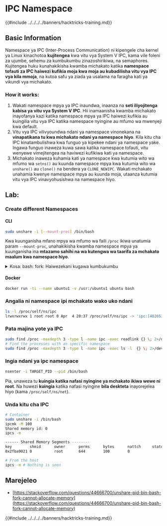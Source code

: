 # IPC Namespace

{{#include ../../../../banners/hacktricks-training.md}}

## Basic Information

Namespace ya IPC (Inter-Process Communication) ni kipengele cha kernel ya Linux kinachotoa **kujitengea** kwa vitu vya System V IPC, kama vile foleni za ujumbe, sehemu za kumbukumbu zinazoshirikiwa, na semaphores. Kujitengea huku kunahakikisha kwamba michakato katika **namespace tofauti za IPC haiwezi kufikia moja kwa moja au kubadilisha vitu vya IPC vya kila mmoja**, na kutoa safu ya ziada ya usalama na faragha kati ya vikundi vya michakato.

### How it works:

1. Wakati namespace mpya ya IPC inaundwa, inaanza na **seti iliyojitenga kabisa ya vitu vya System V IPC**. Hii inamaanisha kwamba michakato inayofanya kazi katika namespace mpya ya IPC haiwezi kufikia au kuingilia vitu vya IPC katika namespace nyingine au mfumo wa mwenyeji kwa default.
2. Vitu vya IPC vilivyoundwa ndani ya namespace vinonekana na **vinapatikana tu kwa michakato ndani ya namespace hiyo**. Kila kitu cha IPC kinatambulishwa kwa funguo ya kipekee ndani ya namespace yake. Ingawa funguo inaweza kuwa sawa katika namespace tofauti, vitu wenyewe vimejitengea na haviwezi kufikiwa kati ya namespace.
3. Michakato inaweza kuhamia kati ya namespace kwa kutumia wito wa mfumo wa `setns()` au kuunda namespace mpya kwa kutumia wito wa `unshare()` au `clone()` na bendera ya `CLONE_NEWIPC`. Wakati mchakato unahamia kwenye namespace mpya au kuunda moja, utaanza kutumia vitu vya IPC vinavyohusishwa na namespace hiyo.

## Lab:

### Create different Namespaces

#### CLI
```bash
sudo unshare -i [--mount-proc] /bin/bash
```
Kwa kuunganisha mfano mpya wa mfumo wa faili `/proc` ikiwa unatumia param `--mount-proc`, unahakikisha kwamba namespace mpya ya kuunganisha ina **mtazamo sahihi na wa kutengwa wa taarifa za mchakato maalum kwa namespace hiyo**.

<details>

<summary>Kosa: bash: fork: Haiwezekani kugawa kumbukumbu</summary>

Wakati `unshare` inatekelezwa bila chaguo la `-f`, kosa linakutana kutokana na jinsi Linux inavyoshughulikia namespaces mpya za PID (Kitambulisho cha Mchakato). Maelezo muhimu na suluhisho yameelezwa hapa chini:

1. **Maelezo ya Tatizo**:

- Kernel ya Linux inaruhusu mchakato kuunda namespaces mpya kwa kutumia wito wa mfumo wa `unshare`. Hata hivyo, mchakato unaoanzisha uundaji wa namespace mpya ya PID (inayojulikana kama mchakato wa "unshare") hauingii kwenye namespace mpya; ni watoto wake tu wanajumuishwa.
- Kuendesha `%unshare -p /bin/bash%` kunaanzisha `/bin/bash` katika mchakato sawa na `unshare`. Kwa hivyo, `/bin/bash` na watoto wake wako katika namespace ya awali ya PID.
- Mchakato wa kwanza wa mtoto wa `/bin/bash` katika namespace mpya unakuwa PID 1. Wakati mchakato huu unapoondoka, unachochea usafishaji wa namespace ikiwa hakuna mchakato mwingine, kwani PID 1 ina jukumu maalum la kupokea mchakato wa yatima. Kernel ya Linux itazima kuteua PID katika namespace hiyo.

2. **Matokeo**:

- Kuondoka kwa PID 1 katika namespace mpya kunasababisha kusafishwa kwa bendera ya `PIDNS_HASH_ADDING`. Hii inasababisha kazi ya `alloc_pid` kushindwa kugawa PID mpya wakati wa kuunda mchakato mpya, ikitoa kosa la "Haiwezekani kugawa kumbukumbu".

3. **Suluhisho**:
- Tatizo linaweza kutatuliwa kwa kutumia chaguo la `-f` pamoja na `unshare`. Chaguo hili linafanya `unshare` kuunda mchakato mpya baada ya kuunda namespace mpya ya PID.
- Kuendesha `%unshare -fp /bin/bash%` kunahakikisha kwamba amri ya `unshare` yenyewe inakuwa PID 1 katika namespace mpya. `/bin/bash` na watoto wake wanajumuishwa salama ndani ya namespace hii mpya, kuzuia kuondoka mapema kwa PID 1 na kuruhusu kuteua PID kwa kawaida.

Kwa kuhakikisha kwamba `unshare` inatekelezwa na bendera ya `-f`, namespace mpya ya PID inatunzwa kwa usahihi, ikiruhusu `/bin/bash` na michakato yake ya chini kufanya kazi bila kukutana na kosa la kugawa kumbukumbu.

</details>

#### Docker
```bash
docker run -ti --name ubuntu1 -v /usr:/ubuntu1 ubuntu bash
```
### &#x20;Angalia ni namespace ipi mchakato wako uko ndani
```bash
ls -l /proc/self/ns/ipc
lrwxrwxrwx 1 root root 0 Apr  4 20:37 /proc/self/ns/ipc -> 'ipc:[4026531839]'
```
### Pata majina yote ya IPC
```bash
sudo find /proc -maxdepth 3 -type l -name ipc -exec readlink {} \; 2>/dev/null | sort -u
# Find the processes with an specific namespace
sudo find /proc -maxdepth 3 -type l -name ipc -exec ls -l  {} \; 2>/dev/null | grep <ns-number>
```
### Ingia ndani ya ipc namespace
```bash
nsenter -i TARGET_PID --pid /bin/bash
```
Pia, unaweza tu **kuingia katika nafasi nyingine ya mchakato ikiwa wewe ni root**. Na huwezi **kuingia** katika nafasi nyingine **bila deskteta** inayorejelea hiyo (kama `/proc/self/ns/net`).

### Unda kitu cha IPC
```bash
# Container
sudo unshare -i /bin/bash
ipcmk -M 100
Shared memory id: 0
ipcs -m

------ Shared Memory Segments --------
key        shmid      owner      perms      bytes      nattch     status
0x2fba9021 0          root       644        100        0

# From the host
ipcs -m # Nothing is seen
```
## Marejeleo

- [https://stackoverflow.com/questions/44666700/unshare-pid-bin-bash-fork-cannot-allocate-memory](https://stackoverflow.com/questions/44666700/unshare-pid-bin-bash-fork-cannot-allocate-memory)

{{#include ../../../../banners/hacktricks-training.md}}
